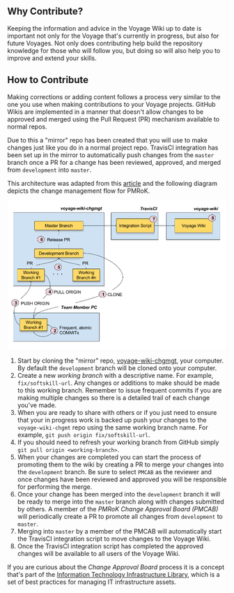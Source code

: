 ## Why Contribute?

Keeping the information and advice in the Voyage Wiki up to date is important not only
for the Voyage that's currently in progress, but also for future Voyages.
Not only does contributing help build the repository knowledge for those who
will follow you, but doing so will also help you to improve and
extend your skills.

## How to Contribute

Making corrections or adding content follows a process very
similar to the one you use when making contributions to your Voyage projects. 
GitHub Wikis are implemented in a manner that doesn't allow changes to be
approved and merged using the Pull Request (PR) mechanism available to normal
repos.

Due to this a "mirror" repo has been created that you will use to make changes
just like you do in a normal project repo. TravisCI integration has been set
up in the mirror to automatically push changes from the `master` branch once
a PR for a change has been reviewed, approved, and merged from `development`
into `master`.

This architecture was adapted from this [article](http://www.growingwiththeweb.com/2016/07/enabling-pull-requests-on-github-wikis.html)
and the following diagram depicts the change management flow for PMRoK.

![Voyage Wiki Change Management Workflow](https://github.com/Chingu-cohorts/voyage-wiki/blob/development/images/Voyage%20Wiki%20Change%20Mgt%20Workflow.png)

1. Start by cloning the "mirror" repo, [voyage-wiki-chgmgt](https://github.com/Chingu-cohorts/voyage-wiki-chgmgt),
your computer. By default the `development` branch will be cloned onto your computer.
2. Create a new _working branch_ with a descriptive name. For example, `fix/softskill-url`.
Any changes or additions to make should be made to this working branch. Remember to issue frequent
commits if you are making multiple changes so there is a detailed trail of each change you've made.
3. When you are ready to share with others or if you just need to ensure that your in progress work
is backed up push your changes to the `voyage-wiki-chgmt` repo using the same working branch name. For
example, `git push origin fix/softskill-url`.
4. If you should need to refresh your working branch from GitHub simply
`git pull origin <working-branch>`.
5. When your changes are completed you can start the process of promoting them to the wiki by
creating a PR to merge your changes into the `development` branch. Be sure to select `PMCAB` as
the reviewer and once changes have been reviewed and approved you will be responsible for 
performing the merge.
6. Once your change has been merged into the `development` branch it will be ready to merge into
the `master` branch along with changes submitted by others. A member of the _PMRoK Change Approval
Board (PMCAB)_ will periodically create a PR to promote all changes from `development` to `master`.
7. Merging into `master` by a member of the PMCAB will automatically start the TravisCI integration
script to move changes to the Voyage Wiki.
8. Once the TravisCI integration script has completed the approved changes will be available to
all users of the Voyage Wiki.

If you are curious about the _Change Approval Board_ process it is a concept that's part of the
[Information Technology Infrastructure Library](https://en.wikipedia.org/wiki/ITIL), which is a
set of best practices for managing IT infrastructure assets. 
